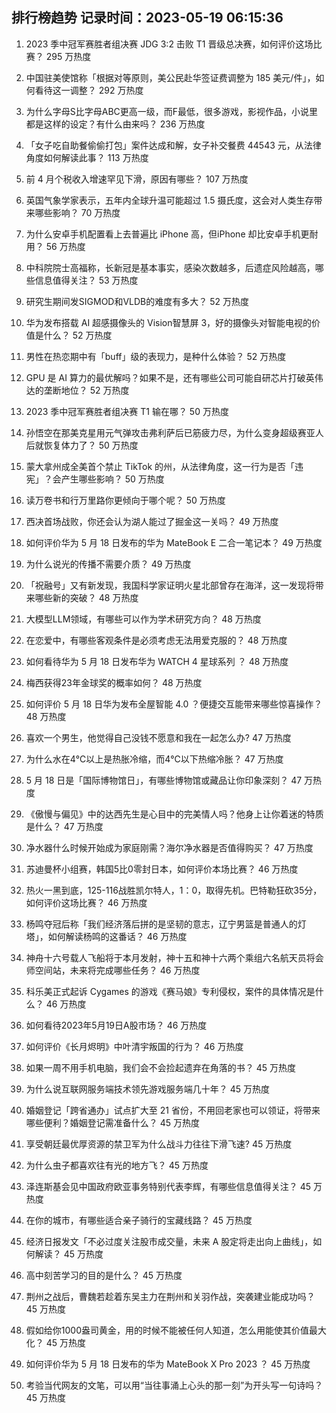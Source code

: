 
## 排行榜趋势 记录时间：2023-05-19 06:15:36
  
  1. 2023 季中冠军赛胜者组决赛 JDG 3:2 击败 T1 晋级总决赛，如何评价这场比赛？ 295 万热度
    
  2. 中国驻美使馆称「根据对等原则，美公民赴华签证费调整为 185 美元/件」，如何看待这一调整？ 292 万热度
    
  3. 为什么字母S比字母ABC更高一级，而F最低，很多游戏，影视作品，小说里都是这样的设定？有什么由来吗？ 236 万热度
    
  4. 「女子吃自助餐偷偷打包」案件达成和解，女子补交餐费 44543 元，从法律角度如何解读此事？ 113 万热度
    
  5. 前 4 月个税收入增速罕见下滑，原因有哪些？ 107 万热度
    
  6. 英国气象学家表示，五年内全球升温可能超过 1.5 摄氏度，这会对人类生存带来哪些影响？ 70 万热度
    
  7. 为什么安卓手机配置看上去普遍比 iPhone 高，但iPhone 却比安卓手机更耐用？ 56 万热度
    
  8. 中科院院士高福称，长新冠是基本事实，感染次数越多，后遗症风险越高，哪些信息值得关注？ 53 万热度
    
  9. 研究生期间发SIGMOD和VLDB的难度有多大？ 52 万热度
    
  10. 华为发布搭载 AI 超感摄像头的 Vision智慧屏 3，好的摄像头对智能电视的价值是什么？ 52 万热度
    
  11. 男性在热恋期中有「buff」级的表现力，是种什么体验？ 52 万热度
    
  12. GPU 是 AI 算力的最优解吗？如果不是，还有哪些公司可能自研芯片打破英伟达的垄断地位？ 52 万热度
    
  13. 2023 季中冠军赛胜者组决赛 T1 输在哪？ 50 万热度
    
  14. 孙悟空在那美克星用元气弹攻击弗利萨后已筋疲力尽，为什么变身超级赛亚人后就恢复体力了？ 50 万热度
    
  15. 蒙大拿州成全美首个禁止 TikTok 的州，从法律角度，这一行为是否「违宪」？会产生哪些影响？ 50 万热度
    
  16. 读万卷书和行万里路你更倾向于哪个呢？ 50 万热度
    
  17. 西决首场战败，你还会认为湖人能过了掘金这一关吗？ 49 万热度
    
  18. 如何评价华为 5 月 18 日发布的华为 MateBook E 二合一笔记本？ 49 万热度
    
  19. 为什么说光的传播不需要介质？ 49 万热度
    
  20. 「祝融号」又有新发现，我国科学家证明火星北部曾存在海洋，这一发现将带来哪些新的突破？ 48 万热度
    
  21. 大模型LLM领域，有哪些可以作为学术研究方向？ 48 万热度
    
  22. 在恋爱中，有哪些客观条件是必须考虑无法用爱克服的？ 48 万热度
    
  23. 如何看待华为 5 月 18 日发布华为 WATCH 4 星球系列 ？ 48 万热度
    
  24. 梅西获得23年金球奖的概率如何？ 48 万热度
    
  25. 如何评价 5 月 18 日华为发布全屋智能 4.0 ？便捷交互能带来哪些惊喜操作？ 48 万热度
    
  26. 喜欢一个男生，他觉得自己没钱不愿意和我在一起怎么办? 47 万热度
    
  27. 为什么水在4℃以上是热胀冷缩，而4℃以下热缩冷胀？ 47 万热度
    
  28. 5 月 18 日是「国际博物馆日」，有哪些博物馆或藏品让你印象深刻？ 47 万热度
    
  29. 《傲慢与偏见》中的达西先生是心目中的完美情人吗？他身上让你着迷的特质是什么？ 47 万热度
    
  30. 净水器什么时候开始成为家庭刚需？海尔净水器是否值得购买？ 47 万热度
    
  31. 苏迪曼杯小组赛，韩国5比0零封日本，如何评价本场比赛？ 46 万热度
    
  32. 热火一黑到底，125-116战胜凯尔特人，1：0，取得先机。巴特勒狂砍35分，如何评价这场比赛？ 46 万热度
    
  33. 杨鸣夺冠后称「我们经济落后拼的是坚韧的意志，辽宁男篮是普通人的灯塔」，如何解读杨鸣的这番话？ 46 万热度
    
  34. 神舟十六号载人飞船将于本月发射，神十五和神十六两个乘组六名航天员将会师空间站，未来将完成哪些任务？ 46 万热度
    
  35. 科乐美正式起诉 Cygames 的游戏《赛马娘》专利侵权，案件的具体情况是什么？ 46 万热度
    
  36. 如何看待2023年5月19日A股市场？ 46 万热度
    
  37. 如何评价《长月烬明》中叶清宇叛国的行为？ 46 万热度
    
  38. 如果一周不用手机电脑，我们会不会捡起遗弃在角落的书？ 45 万热度
    
  39. 为什么说互联网服务端技术领先游戏服务端几十年？ 45 万热度
    
  40. 婚姻登记「跨省通办」试点扩大至 21 省份，不用回老家也可以领证，将带来哪些便利？婚姻登记需准备什么？ 45 万热度
    
  41. 享受朝廷最优厚资源的禁卫军为什么战斗力往往下滑飞速? 45 万热度
    
  42. 为什么虫子都喜欢往有光的地方飞？ 45 万热度
    
  43. 泽连斯基会见中国政府欧亚事务特别代表李辉，有哪些信息值得关注？ 45 万热度
    
  44. 在你的城市，有哪些适合亲子骑行的宝藏线路？ 45 万热度
    
  45. 经济日报发文「不必过度关注股市成交量，未来 A 股定将走出向上曲线」，如何解读？ 45 万热度
    
  46. 高中刻苦学习的目的是什么？ 45 万热度
    
  47. 荆州之战后，曹魏若趁着东吴主力在荆州和关羽作战，突袭建业能成功吗？ 45 万热度
    
  48. 假如给你1000盎司黄金，用的时候不能被任何人知道，怎么用能使其价值最大化？ 45 万热度
    
  49. 如何评价华为 5 月 18 日发布的华为 MateBook X Pro 2023 ？ 45 万热度
    
  50. 考验当代网友的文笔，可以用“当往事涌上心头的那一刻”为开头写一句诗吗？ 45 万热度
    